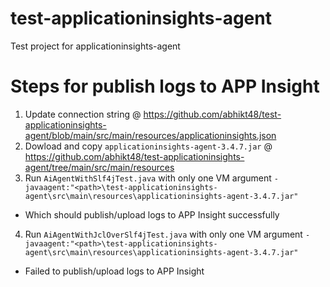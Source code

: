 # test-applicationinsights-agent
Test project for applicationinsights-agent

# Steps for publish logs to APP Insight
1. Update connection string @ https://github.com/abhikt48/test-applicationinsights-agent/blob/main/src/main/resources/applicationinsights.json
2. Dowload and copy `applicationinsights-agent-3.4.7.jar` @ https://github.com/abhikt48/test-applicationinsights-agent/tree/main/src/main/resources
3. Run `AiAgentWithSlf4jTest.java` with only one VM argument `-javaagent:"<path>\test-applicationinsights-agent\src\main\resources\applicationinsights-agent-3.4.7.jar"`
- Which should publish/upload logs to APP Insight successfully
4. Run `AiAgentWithJclOverSlf4jTest.java` with only one VM argument `-javaagent:"<path>\test-applicationinsights-agent\src\main\resources\applicationinsights-agent-3.4.7.jar"`
- Failed to publish/upload logs to APP Insight
